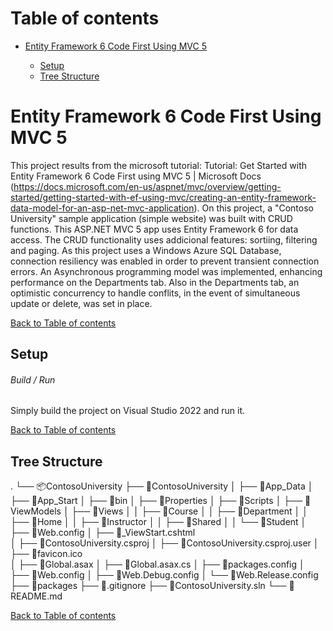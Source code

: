 # <a name="top">Table of contents 

* [Entity Framework 6 Code First Using MVC 5](#description)

	* [Setup](#setup)
	* [Tree Structure](#structure)

# <a name="description">Entity Framework 6 Code First Using MVC 5

This project results from the microsoft tutorial: Tutorial: Get Started with Entity Framework 6 Code First using MVC 5 | Microsoft Docs (https://docs.microsoft.com/en-us/aspnet/mvc/overview/getting-started/getting-started-with-ef-using-mvc/creating-an-entity-framework-data-model-for-an-asp-net-mvc-application).
On this project, a "Contoso University" sample application (simple website) was built with CRUD functions.
This ASP.NET MVC 5 app uses Entity Framework 6 for data access. 
The CRUD functionality uses addicional features: sortiing, filtering and paging.
As this project uses a Windows Azure SQL Database, connection resiliency was enabled in order to prevent transient connection errors.
An Asynchronous programming model was implemented, enhancing performance on the Departments tab.
Also in the Departments tab, an optimistic concurrency to handle conflits, in the event of simultaneous update or delete, was set in place.

[Back to Table of contents](#top)


## <a name="setup">Setup

###### Build / Run

Simply build the project on Visual Studio 2022 and run it.

[Back to Table of contents](#top)


## <a name="structure">Tree Structure

.
└── 📦ContosoUniversity
    ├── 📂ContosoUniversity
    │   ├── 📂App_Data
    │   ├── 📂App_Start
    │   ├── 📂bin
    │   ├── 📂Properties
    │   ├── 📂Scripts
    │   ├── 📂ViewModels
    │   ├── 📂Views
    │   │   ├── 📂Course
    │   │   ├── 📂Department
    │   │   ├── 📂Home
    │   │   ├── 📂Instructor
    │   │   ├── 📂Shared
    │   │   └── 📂Student
    │   ├── 📜Web.config
    │   ├── 📜_ViewStart.cshtml  
    │   ├── 📜ContosoUniversity.csproj
    │   ├── 📜ContosoUniversity.csproj.user
    │   ├── 📜favicon.ico  
    │   ├── 📜Global.asax
    │   ├── 📜Global.asax.cs
    │   ├── 📜packages.config
    │   ├── 📜Web.config
    │   ├── 📜Web.Debug.config
    │   └── 📜Web.Release.config
    ├── 📂packages
    ├── 📜.gitignore
    ├── 📜ContosoUniversity.sln
    └── 📜README.md

[Back to Table of contents](#top)




